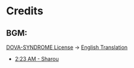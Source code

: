 # Credits
## BGM:

[DOVA-SYNDROME License](https://dova-s.jp/_contents/license/) -> [English Translation](https://dova--s-jp.translate.goog/_contents/license/?_x_tr_sl=auto&_x_tr_tl=en&_x_tr_hl=en&_x_tr_pto=wapp)

- [2:23 AM ](https://www.youtube.com/watch?v=Yb-rLsCpBvI) [- Sharou](https://www.youtube.com/c/Sharou/about)

